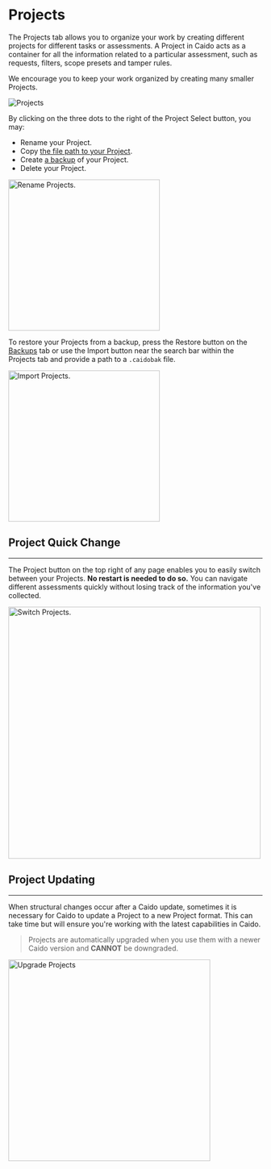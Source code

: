 # Projects

The Projects tab allows you to organize your work by creating different projects for different tasks or assessments. A Project in Caido acts as a container for all the information related to a particular assessment, such as requests, filters, scope presets and tamper rules.

We encourage you to keep your work organized by creating many smaller Projects.

<img alt="Projects" src="/_images/projects_page.png">

By clicking on the three dots to the right of the Project Select button, you may:

- Rename your Project.
- Copy [the file path to your Project](/internals/files.md).
- Create [a backup](/features/workspace/backups.md) of your Project.
- Delete your Project.

<img width="300" alt="Rename Projects." src="/_images/projects_rename.png" center>

To restore your Projects from a backup, press the Restore button on the [Backups](/features/workspace/backups.md) tab or use the Import button near the search bar within the Projects tab and provide a path to a `.caidobak` file.

<img width="300" alt="Import Projects." src="/_images/projects_import.png" center>

## Project Quick Change

---

The Project button on the top right of any page enables you to easily switch between your Projects. **No restart is needed to do so.** You can navigate different assessments quickly without losing track of the information you've collected.

<img width="500" alt="Switch Projects." src="/_images/projects_switch.png" center>

## Project Updating

---

When structural changes occur after a Caido update, sometimes it is necessary for Caido to update a Project to a new Project format. This can take time but will ensure you're working with the latest capabilities in Caido.

> Projects are automatically upgraded when you use them with a newer Caido version and **CANNOT** be downgraded.

<img width="400" alt="Upgrade Projects" src="/_images/projects_upgrade.png" center>
